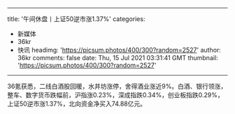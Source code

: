 
---
title: '午间休盘丨上证50逆市涨1.37%'
categories: 
 - 新媒体
 - 36kr
 - 快讯
headimg: 'https://picsum.photos/400/300?random=2527'
author: 36kr
comments: false
date: Thu, 15 Jul 2021 03:31:41 GMT
thumbnail: 'https://picsum.photos/400/300?random=2527'
---

<div>   
36氪获悉，二线白酒股回暖，水井坊涨停，舍得酒业涨近9%。白酒、银行领涨，整车、数字货币跌幅前，沪指涨0.23%，深成指跌0.34%，创业板指跌0.29%，上证50逆市涨1.37%，北向资金净买入74.88亿元。  
</div>
            